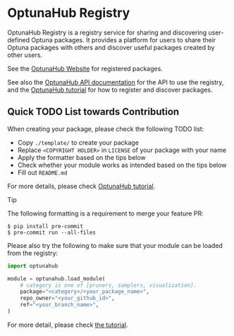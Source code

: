 # OptunaHub Registry

OptunaHub Registry is a registry service for sharing and discovering user-defined Optuna packages. It provides a platform for users to share their Optuna packages with others and discover useful packages created by other users.

See the [OptunaHub Website](https://hub.optuna.org/) for registered packages.

See also the [OptunaHub API documentation](https://optuna.github.io/optunahub/) for the API to use the registry, and the [OptunaHub tutorial](https://optuna.github.io/optunahub-registry/) for how to register and discover packages.

## Quick TODO List towards Contribution

When creating your package, please check the following TODO list:

- Copy `./template/` to create your package
- Replace `<COPYRIGHT HOLDER>` in `LICENSE` of your package with your name
- Apply the formatter based on the tips below
- Check whether your module works as intended based on the  tips below
- Fill out `README.md`

For more details, please check [OptunaHub tutorial](https://optuna.github.io/optunahub-registry/).

> [!TIP]
> The following formatting is a requirement to merge your feature PR:
>
> ```shell
> $ pip install pre-commit
> $ pre-commit run --all-files
> ```
>
> Please also try the following to make sure that your module can be loaded from the registry:
>
> ```python
> import optunahub
>
> module = optunahub.load_module(
>     # category is one of [pruners, samplers, visualization].
>     package="<category>/<your_package_name>",
>     repo_owner="<your_github_id>",
>     ref="<your_branch_name>",
> )
> ```
>
> For more detail, please check [the tutorial](https://optuna.github.io/optunahub-registry/recipes/005_debugging.html).
